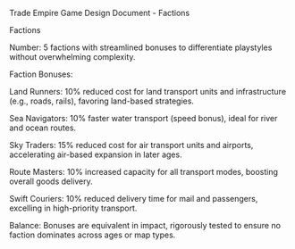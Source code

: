 Trade Empire Game Design Document - Factions

Factions





Number: 5 factions with streamlined bonuses to differentiate playstyles without overwhelming complexity.



Faction Bonuses:





Land Runners: 10% reduced cost for land transport units and infrastructure (e.g., roads, rails), favoring land-based strategies.



Sea Navigators: 10% faster water transport (speed bonus), ideal for river and ocean routes.



Sky Traders: 15% reduced cost for air transport units and airports, accelerating air-based expansion in later ages.



Route Masters: 10% increased capacity for all transport modes, boosting overall goods delivery.



Swift Couriers: 10% reduced delivery time for mail and passengers, excelling in high-priority transport.



Balance: Bonuses are equivalent in impact, rigorously tested to ensure no faction dominates across ages or map types.